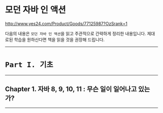 # 모던 자바 인 액션

http://www.yes24.com/Product/Goods/77125987?OzSrank=1

다음의 내용은 `모던 자바 인 액션`을 읽고 주관적으로 간략하게 정리한 내용입니다. 제대로된 학습을 원하신다면 책을 읽을 것을 권장해 드립니다.

---

# `Part I. 기초`

---

## Chapter 1. 자바 8, 9, 10, 11 : 무슨 일이 일어나고 있는가?

---